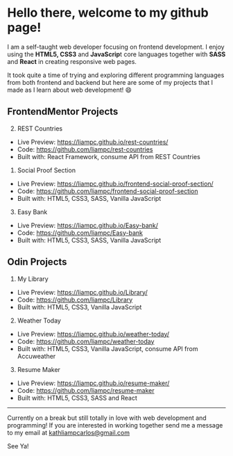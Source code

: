 

# Hello there, welcome to my github page! 

I am a self-taught web developer focusing on frontend development. I enjoy using the **HTML5, CSS3** and **JavaScrip**t core languages together 
with **SASS** and **React** in creating responsive web pages.


It took quite a time of trying and exploring different programming languages from both frontend and backend but here are some of my projects that I made as I learn about web development! 😄


## FrontendMentor Projects 

2. REST Countries

- Live Preview: https://liampc.github.io/rest-countries/
- Code: https://github.com/liampc/rest-countries
- Built with: React Framework, consume API from REST Countries

1. Social Proof Section
- Live Preview: https://liampc.github.io/frontend-social-proof-section/
- Code: https://github.com/liampc/frontend-social-proof-section
- Built with: HTML5, CSS3, SASS, Vanilla JavaScript


3. Easy Bank
- Live Preview: https://liampc.github.io/Easy-bank/
- Code: https://github.com/liampc/Easy-bank
- Built with: HTML5, CSS3, SASS, Vanilla JavaScript


## Odin Projects 


1.  My Library
- Live Preview: https://liampc.github.io/Library/
- Code: https://github.com/liampc/Library 
- Built with: HTML5, CSS3, Vanilla JavaScript

2. Weather Today
- Live Preview: https://liampc.github.io/weather-today/
- Code: https://github.com/liampc/weather-today
- Built with: HTML5, CSS3, Vanilla JavaScript, consume API from Accuweather

3. Resume Maker
- Live Preview: https://liampc.github.io/resume-maker/
- Code: https://github.com/liampc/resume-maker
- Built with: HTML5, CSS3, SASS and React


---

Currently on a break but still totally in love with web development and programming! If you are interested in working together
send me a message to my email at kathliampcarlos@gmail.com


See Ya! 

<!--
**liampc/liampc** is a ✨ _special_ ✨ repository because its `README.md` (this file) appears on your GitHub profile.

Here are some ideas to get you started:

- 🔭 I’m currently working on ...
- 🌱 I’m currently learning ...
- 👯 I’m looking to collaborate on ...
- 🤔 I’m looking for help with ...
- 💬 Ask me about ...
- 📫 How to reach me: ...
- 😄 Pronouns: ...
- ⚡ Fun fact: ...
-->


